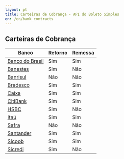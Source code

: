 ```yaml
---
layout: pt
title: Carteiras de Cobrança - API do Boleto Simples
en: /en/bank_contracts
---
```


## Carteiras de Cobrança

| Banco                                  | Retorno | Remessa
| -------------------------------------- | ------- | -------------------
| [Banco do Brasil](/bank_contracts/bb)  | Sim     | Sim
| [Banestes](/bank_contracts/banestes)   | Sim     | Não
| [Banrisul](/bank_contracts/banrisul)   | Não     | Não
| [Bradesco](/bank_contracts/bradesco)   | Sim     | Sim
| [Caixa](/bank_contracts/cef)           | Sim     | Sim
| [CitiBank](/bank_contracts/citibank)   | Sim     | Sim
| [HSBC](/bank_contracts/hsbc)           | Sim     | Não
| [Itaú](/bank_contracts/itau)           | Sim     | Sim
| [Safra](/bank_contracts/safra)         | Não     | Não
| [Santander](/bank_contracts/santander) | Sim     | Sim
| [Sicoob](/bank_contracts/sicoob)       | Sim     | Sim
| [Sicredi](/bank_contracts/sicredi)     | Sim     | Não
